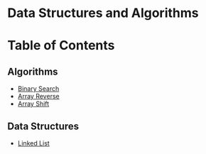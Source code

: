 # Data Structures and Algorithms 

# Table of Contents

## Algorithms
- [Binary Search](javascript/challenges/array-binary-search/array-binary-search.js)
- [Array Reverse](javascript/challenges/arrayReverse/array-reverse.js)
- [Array Shift](javascript/challenges/arrayShift/array_shift.js)

## Data Structures
- [Linked List](data-structures/linked-list1/linkedlist/linked-list.js)